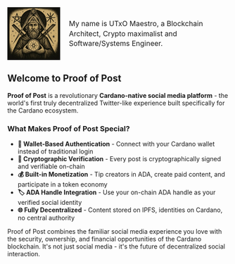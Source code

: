 <div style="display: flex; align-items: center; gap: 20px; flex-wrap: nowrap;">
  <img src="images/utxo-maestro-logo.jpg" alt="UTxO Maestro" width="120" height="120" style="flex-shrink: 0;">
  <div style="flex: 1; min-width: 0;">
    <p style="margin: 0; font-size: 16px; line-height: 1.4;">My name is UTxO Maestro, a Blockchain Architect, Crypto maximalist and Software/Systems Engineer.</p>
  </div>
</div>

## Welcome to Proof of Post

**Proof of Post** is a revolutionary **Cardano-native social media platform** - the world's first truly decentralized Twitter-like experience built specifically for the Cardano ecosystem. 

### What Makes Proof of Post Special?

- **🔐 Wallet-Based Authentication** - Connect with your Cardano wallet instead of traditional login
- **💎 Cryptographic Verification** - Every post is cryptographically signed and verifiable on-chain
- **💰 Built-in Monetization** - Tip creators in ADA, create paid content, and participate in a token economy
- **🏷️ ADA Handle Integration** - Use your on-chain ADA handle as your verified social identity
- **🌐 Fully Decentralized** - Content stored on IPFS, identities on Cardano, no central authority

Proof of Post combines the familiar social media experience you love with the security, ownership, and financial opportunities of the Cardano blockchain. It's not just social media - it's the future of decentralized social interaction.
